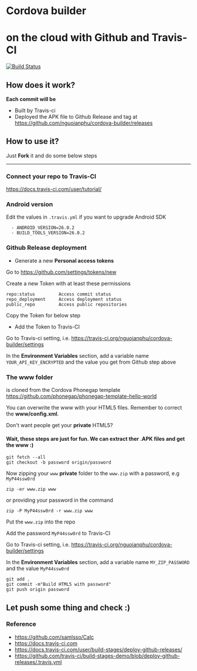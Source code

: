 # Cordova builder
# on the cloud with Github and Travis-CI

[![Build Status](https://travis-ci.org/nguoianphu/cordova-builder.svg?branch=master)](https://travis-ci.org/nguoianphu/cordova-builder)

## How does it work?
__Each commit will be__
- Built by Travis-ci
- Deployed the APK file to Github Release and tag at https://github.com/nguoianphu/cordova-builder/releases

## How to use it?

Just __Fork__ it and do some below steps

---

### Connect your repo to Travis-CI

https://docs.travis-ci.com/user/tutorial/

### Android version

Edit the values in ```.travis.yml``` if you want to upgrade Android SDK

```
  - ANDROID_VERSION=26.0.2
  - BUILD_TOOLS_VERSION=26.0.2
```

### Github Release deployment

- Generate a new __Personal access tokens__

Go to https://github.com/settings/tokens/new

Create a new Token with at least these permissions

```
repo:status         Access commit status
repo_deployment     Access deployment status
public_repo         Access public repositories
```

Copy the Token for below step

- Add the Token to Travis-CI

Go to Travis-ci setting, i.e.        https://travis-ci.org/nguoianphu/cordova-builder/settings

In the __Environment Variables__ section, add a variable name ```YOUR_API_KEY_ENCRYPTED``` and the value you get from Github step above

 ### The www folder
 is cloned from the Cordova Phonegap template https://github.com/phonegap/phonegap-template-hello-world

You can overwrite the www with your HTML5 files. Remember to correct the __www/config.xml__.

Don't want people get your __private__ HTML5?

#### Wait, these steps are just for fun. We can extract ther .APK files and get the www :)

```
git fetch --all
git checkout -b password origin/password
```

Now zipping your ```www``` __private__ folder to the ```www.zip``` with a password, e.g ```MyP44ssw0rd```

```
zip -er www.zip www
```

or providing your password in the command

```
zip -P MyP44ssw0rd -r www.zip www
```

Put the ```www.zip``` into the repo

Add the password ```MyP44ssw0rd``` to Travis-CI

Go to Travis-ci setting, i.e.        https://travis-ci.org/nguoianphu/cordova-builder/settings

In the __Environment Variables__ section, add a variable name ```MY_ZIP_PASSWORD``` and the value ```MyP44ssw0rd```

```
git add .
git commit -m"Build HTML5 with password"
git push origin password
```


## Let push some thing and check :) 



### Reference

- https://github.com/samlsso/Calc
- https://docs.travis-ci.com
- https://docs.travis-ci.com/user/build-stages/deploy-github-releases/
- https://github.com/travis-ci/build-stages-demo/blob/deploy-github-releases/.travis.yml

